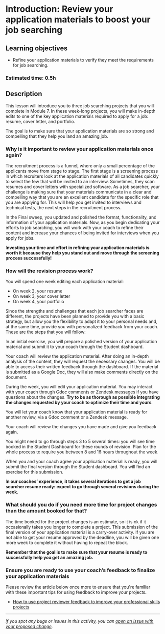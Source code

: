 # **Introduction: Review your application materials to boost your job searching**


## **Learning objectives**

- Refine your application materials to verify they meet the requirements for job searching.

### **Estimated time: 0.5h**


## **Description**

This lesson will introduce you to three job searching projects that you will complete in Module 7. In these week-long projects, you will make in-depth edits to one of the key application materials required to apply for a job: resume, cover letter, and portfolio. 

The goal is to make sure that your application materials are so strong and compelling that they help you land an amazing job.

### Why is it important to review your application materials once again?

The recruitment process is a funnel, where only a small percentage of the applicants move from stage to stage. The first stage is a screening process in which recruiters look at the application materials of all candidates quickly to select the few that will be invited to an interview. Sometimes, they scan resumes and cover letters with specialized software. As a job searcher, your challenge is making sure that your materials communicate in a clear and compelling way that you are an excellent candidate for the specific role that you are applying for. This will help you get invited to interviews and technical tests, the next steps in the recruitment process.

In the Final sweep, you updated and polished the format, functionality, and information of your application materials. Now, as you begin dedicating your efforts to job searching, you will work with your coach to refine their content and increase your chances of being invited for interviews when you apply for jobs.

**Investing your time and effort in refining your application materials is worth it because they help you stand out and move through the screening process successfully!** 

### How will the revision process work?

You will spend one week editing each application material:
- On week 2, your resume
- On week 3, your cover letter
- On week 4, your portfolio

Since the strengths and challenges that each job searcher faces are different, the projects have been planned to provide you with a basic strategy, but allow you the flexibility to adapt it to your personal needs and, at the same time, provide you with personalized feedback from your coach. These are the steps that you will follow:

In an initial exercise, you will prepare a polished version of your application material and submit it to your coach through the Student dashboard.

Your coach will review the application material. After doing an in-depth analysis of the content, they will request the necessary changes. You will be able to access their written feedback through the dashboard. If the material is submitted as a Google Doc, they will also make comments directly on the document.

During the week, you will edit your application material. You may interact with your coach through Gdoc comments or Zendesk messages if you have questions about the changes. **Try to be as thorough as possible integrating the changes requested by your coach to optimize their time and yours**.

You will let your coach know that your application material is ready for another review, via a Gdoc comment or a Zendesk message. 

Your coach will review the changes you have made and give you feedback again. 

You might need to go through steps 3 to 5 several times: you will see time booked in the Student Dashboard for these rounds of revision. Plan for the whole process to require you between 8 and 16 hours throughout the week. 

When you and your coach agree your application material is ready, you will submit the final version through the Student dashboard. You will find an exercise for this submission.

**In our coaches’ experience, it takes several iterations to get a job searcher resume ready: expect to go through several revisions during the week.** 

### What should you do if you need more time for project changes than the amount booked for that?
The time booked for the project changes is an estimate, so it is ok if it occasionally takes you longer to complete a project. This submission of the final version of your application material is a carry-over activity. If you are not able to get your resume approved by the deadline, you will be given one more week to complete it without having to repeat the block.

**Remember that the goal is to make sure that your resume is ready to successfully help you get an amazing job.**

### Ensure you are ready to use your coach’s feedback to finalize your application materials

Please review the article below once more to ensure that you're familiar with these important tips for using feedback to improve your projects. 

- [How to use project reviewer feedback to improve your professional skills projects](https://microverse.zendesk.com/hc/en-us/articles/1500004961062)



------

_If you spot any bugs or issues in this activity, you can [open an issue with your proposed change](https://github.com/microverseinc/curriculum-transversal-skills/blob/main/git-github/articles/open_issue.md)._
